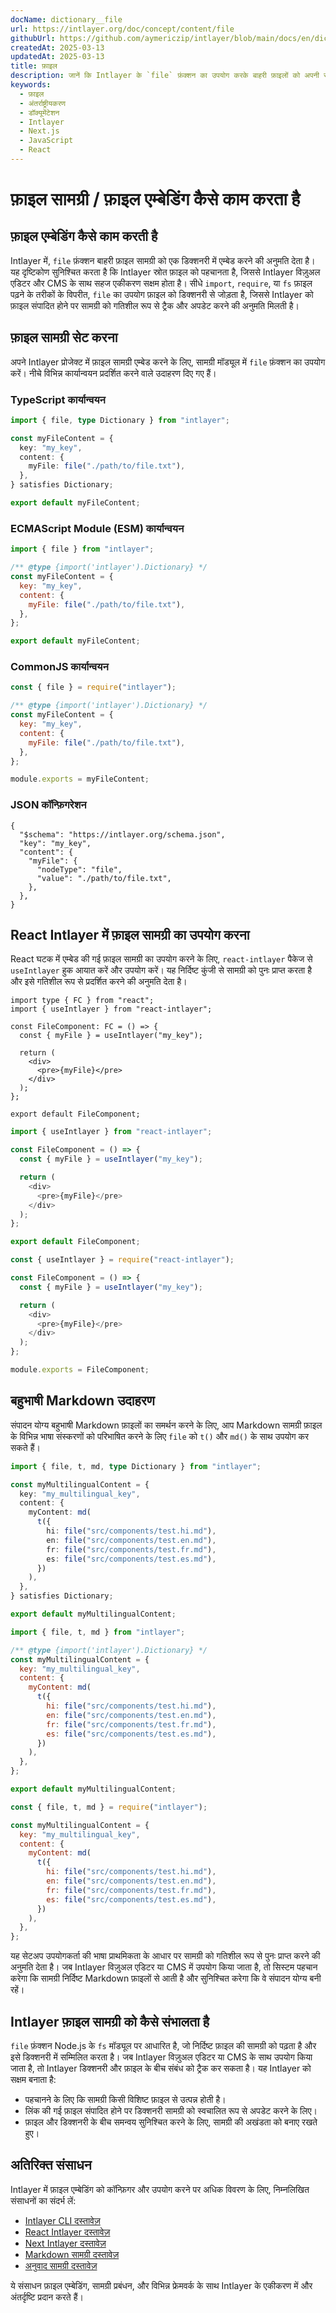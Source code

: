 ```yaml
---
docName: dictionary__file
url: https://intlayer.org/doc/concept/content/file
githubUrl: https://github.com/aymericzip/intlayer/blob/main/docs/en/dictionary/file.md
createdAt: 2025-03-13
updatedAt: 2025-03-13
title: फ़ाइल
description: जानें कि Intlayer के `file` फ़ंक्शन का उपयोग करके बाहरी फ़ाइलों को अपनी सामग्री शब्दकोश में कैसे एम्बेड करें। यह दस्तावेज़ बताता है कि Intlayer फ़ाइल सामग्री को गतिशील रूप से कैसे प्रबंधित करता है।
keywords:
  - फ़ाइल
  - अंतर्राष्ट्रीयकरण
  - डॉक्यूमेंटेशन
  - Intlayer
  - Next.js
  - JavaScript
  - React
---
```


# फ़ाइल सामग्री / फ़ाइल एम्बेडिंग कैसे काम करता है

## फ़ाइल एम्बेडिंग कैसे काम करती है

Intlayer में, `file` फ़ंक्शन बाहरी फ़ाइल सामग्री को एक डिक्शनरी में एम्बेड करने की अनुमति देता है। यह दृष्टिकोण सुनिश्चित करता है कि Intlayer स्रोत फ़ाइल को पहचानता है, जिससे Intlayer विज़ुअल एडिटर और CMS के साथ सहज एकीकरण सक्षम होता है। सीधे `import`, `require`, या `fs` फ़ाइल पढ़ने के तरीकों के विपरीत, `file` का उपयोग फ़ाइल को डिक्शनरी से जोड़ता है, जिससे Intlayer को फ़ाइल संपादित होने पर सामग्री को गतिशील रूप से ट्रैक और अपडेट करने की अनुमति मिलती है।

## फ़ाइल सामग्री सेट करना

अपने Intlayer प्रोजेक्ट में फ़ाइल सामग्री एम्बेड करने के लिए, सामग्री मॉड्यूल में `file` फ़ंक्शन का उपयोग करें। नीचे विभिन्न कार्यान्वयन प्रदर्शित करने वाले उदाहरण दिए गए हैं।

### TypeScript कार्यान्वयन

```typescript fileName="**/*.content.ts" contentDeclarationFormat="typescript"
import { file, type Dictionary } from "intlayer";

const myFileContent = {
  key: "my_key",
  content: {
    myFile: file("./path/to/file.txt"),
  },
} satisfies Dictionary;

export default myFileContent;
```

### ECMAScript Module (ESM) कार्यान्वयन

```javascript fileName="**/*.content.mjs" contentDeclarationFormat="esm"
import { file } from "intlayer";

/** @type {import('intlayer').Dictionary} */
const myFileContent = {
  key: "my_key",
  content: {
    myFile: file("./path/to/file.txt"),
  },
};

export default myFileContent;
```

### CommonJS कार्यान्वयन

```javascript fileName="**/*.content.cjs" contentDeclarationFormat="commonjs"
const { file } = require("intlayer");

/** @type {import('intlayer').Dictionary} */
const myFileContent = {
  key: "my_key",
  content: {
    myFile: file("./path/to/file.txt"),
  },
};

module.exports = myFileContent;
```

### JSON कॉन्फ़िगरेशन

```json5 fileName="**/*.content.json" contentDeclarationFormat="json"
{
  "$schema": "https://intlayer.org/schema.json",
  "key": "my_key",
  "content": {
    "myFile": {
      "nodeType": "file",
      "value": "./path/to/file.txt",
    },
  },
}
```

## React Intlayer में फ़ाइल सामग्री का उपयोग करना

React घटक में एम्बेड की गई फ़ाइल सामग्री का उपयोग करने के लिए, `react-intlayer` पैकेज से `useIntlayer` हुक आयात करें और उपयोग करें। यह निर्दिष्ट कुंजी से सामग्री को पुनः प्राप्त करता है और इसे गतिशील रूप से प्रदर्शित करने की अनुमति देता है।

```tsx fileName="**/*.tsx" codeFormat="typescript"
import type { FC } from "react";
import { useIntlayer } from "react-intlayer";

const FileComponent: FC = () => {
  const { myFile } = useIntlayer("my_key");

  return (
    <div>
      <pre>{myFile}</pre>
    </div>
  );
};

export default FileComponent;
```

```javascript fileName="**/*.mjx" codeFormat="esm"
import { useIntlayer } from "react-intlayer";

const FileComponent = () => {
  const { myFile } = useIntlayer("my_key");

  return (
    <div>
      <pre>{myFile}</pre>
    </div>
  );
};

export default FileComponent;
```

```javascript fileName="**/*.cjs" codeFormat="commonjs"
const { useIntlayer } = require("react-intlayer");

const FileComponent = () => {
  const { myFile } = useIntlayer("my_key");

  return (
    <div>
      <pre>{myFile}</pre>
    </div>
  );
};

module.exports = FileComponent;
```

## बहुभाषी Markdown उदाहरण

संपादन योग्य बहुभाषी Markdown फ़ाइलों का समर्थन करने के लिए, आप Markdown सामग्री फ़ाइल के विभिन्न भाषा संस्करणों को परिभाषित करने के लिए `file` को `t()` और `md()` के साथ उपयोग कर सकते हैं।

```typescript fileName="**/*.content.ts" contentDeclarationFormat="typescript"
import { file, t, md, type Dictionary } from "intlayer";

const myMultilingualContent = {
  key: "my_multilingual_key",
  content: {
    myContent: md(
      t({
        hi: file("src/components/test.hi.md"),
        en: file("src/components/test.en.md"),
        fr: file("src/components/test.fr.md"),
        es: file("src/components/test.es.md"),
      })
    ),
  },
} satisfies Dictionary;

export default myMultilingualContent;
```

```javascript fileName="**/*.content.mjs" contentDeclarationFormat="esm"
import { file, t, md } from "intlayer";

/** @type {import('intlayer').Dictionary} */
const myMultilingualContent = {
  key: "my_multilingual_key",
  content: {
    myContent: md(
      t({
        hi: file("src/components/test.hi.md"),
        en: file("src/components/test.en.md"),
        fr: file("src/components/test.fr.md"),
        es: file("src/components/test.es.md"),
      })
    ),
  },
};

export default myMultilingualContent;
```

```javascript fileName="**/*.content.cjs" contentDeclarationFormat="commonjs"
const { file, t, md } = require("intlayer");

const myMultilingualContent = {
  key: "my_multilingual_key",
  content: {
    myContent: md(
      t({
        hi: file("src/components/test.hi.md"),
        en: file("src/components/test.en.md"),
        fr: file("src/components/test.fr.md"),
        es: file("src/components/test.es.md"),
      })
    ),
  },
};
```

यह सेटअप उपयोगकर्ता की भाषा प्राथमिकता के आधार पर सामग्री को गतिशील रूप से पुनः प्राप्त करने की अनुमति देता है। जब Intlayer विज़ुअल एडिटर या CMS में उपयोग किया जाता है, तो सिस्टम पहचान करेगा कि सामग्री निर्दिष्ट Markdown फ़ाइलों से आती है और सुनिश्चित करेगा कि वे संपादन योग्य बनी रहें।

## Intlayer फ़ाइल सामग्री को कैसे संभालता है

`file` फ़ंक्शन Node.js के `fs` मॉड्यूल पर आधारित है, जो निर्दिष्ट फ़ाइल की सामग्री को पढ़ता है और इसे डिक्शनरी में सम्मिलित करता है। जब Intlayer विज़ुअल एडिटर या CMS के साथ उपयोग किया जाता है, तो Intlayer डिक्शनरी और फ़ाइल के बीच संबंध को ट्रैक कर सकता है। यह Intlayer को सक्षम बनाता है:

- पहचानने के लिए कि सामग्री किसी विशिष्ट फ़ाइल से उत्पन्न होती है।
- लिंक की गई फ़ाइल संपादित होने पर डिक्शनरी सामग्री को स्वचालित रूप से अपडेट करने के लिए।
- फ़ाइल और डिक्शनरी के बीच समन्वय सुनिश्चित करने के लिए, सामग्री की अखंडता को बनाए रखते हुए।

## अतिरिक्त संसाधन

Intlayer में फ़ाइल एम्बेडिंग को कॉन्फ़िगर और उपयोग करने पर अधिक विवरण के लिए, निम्नलिखित संसाधनों का संदर्भ लें:

- [Intlayer CLI दस्तावेज़](https://github.com/aymericzip/intlayer/blob/main/docs/hi/intlayer_cli.md)
- [React Intlayer दस्तावेज़](https://github.com/aymericzip/intlayer/blob/main/docs/hi/intlayer_with_create_react_app.md)
- [Next Intlayer दस्तावेज़](https://github.com/aymericzip/intlayer/blob/main/docs/hi/intlayer_with_nextjs_15.md)
- [Markdown सामग्री दस्तावेज़](https://github.com/aymericzip/intlayer/blob/main/docs/hi/dictionary/markdown.md)
- [अनुवाद सामग्री दस्तावेज़](https://github.com/aymericzip/intlayer/blob/main/docs/hi/dictionary/translation.md)

ये संसाधन फ़ाइल एम्बेडिंग, सामग्री प्रबंधन, और विभिन्न फ्रेमवर्क के साथ Intlayer के एकीकरण में और अंतर्दृष्टि प्रदान करते हैं।
